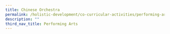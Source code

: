 ```yaml
---
title: Chinese Orchestra
permalink: /holistic-development/co-curricular-activities/performing-arts/chinese-orchestra/
description: ""
third_nav_title: Performing Arts
---
```

